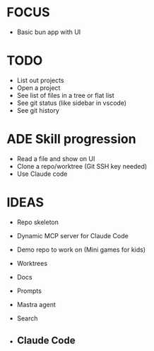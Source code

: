 # FOCUS
- Basic bun app with UI

# TODO
- List out projects
- Open a project
- See list of files in a tree or flat list
- See git status (like sidebar in vscode)
- See git history


# ADE Skill progression
- Read a file and show on UI
- Clone a repo/worktree (Git SSH key needed)
- Use Claude code


# IDEAS
- Repo skeleton
- Dynamic MCP server for Claude Code
- Demo repo to work on (Mini games for kids)
- Worktrees
- Docs
- Prompts
- Mastra agent
- Search

- Claude Code
  -


